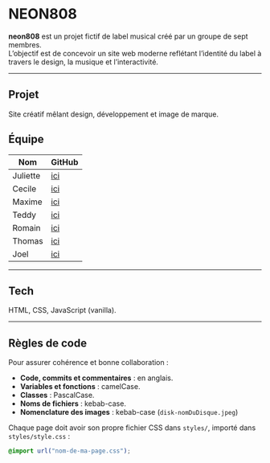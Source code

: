 # NEON808

**neon808** est un projet fictif de label musical créé par un groupe de sept membres.  
L’objectif est de concevoir un site web moderne reflétant l’identité du label à travers le design, la musique et l’interactivité.

---

## Projet
Site créatif mêlant design, développement et image de marque.

## Équipe
| Nom      | GitHub                                        |
|----------|-----------------------------------------------|
| Juliette | [ici](https://github.com/Lu-Ks)       |
| Cecile   | [ici](https://github.com/cecilepardo)        |
| Maxime   | [ici](https://github.com/maxloir-dev)        |
| Teddy    | [ici](https://github.com/Mob-y)              |
| Romain   | [ici](https://github.com/Romain-77)          |
| Thomas   | [ici](https://github.com/Thomaspupu)         |
| Joel     | [ici](https://github.com/grace)              |


---

## Tech
HTML, CSS, JavaScript (vanilla).

---

## Règles de code
Pour assurer cohérence et bonne collaboration :

- **Code, commits et commentaires** : en anglais.  
- **Variables et fonctions** : camelCase.  
- **Classes** : PascalCase.  
- **Noms de fichiers** : kebab-case.
- **Nomenclature des images** : kebab-case (`disk-nomDuDisque.jpeg`)

Chaque page doit avoir son propre fichier CSS dans `styles/`, importé dans `styles/style.css` :

```css
@import url("nom-de-ma-page.css");
```